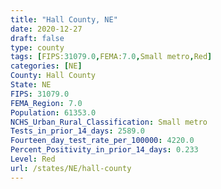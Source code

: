 ```yaml
---
title: "Hall County, NE"
date: 2020-12-27
draft: false
type: county
tags: [FIPS:31079.0,FEMA:7.0,Small metro,Red]
categories: [NE]
County: Hall County
State: NE
FIPS: 31079.0
FEMA_Region: 7.0
Population: 61353.0
NCHS_Urban_Rural_Classification: Small metro
Tests_in_prior_14_days: 2589.0
Fourteen_day_test_rate_per_100000: 4220.0
Percent_Positivity_in_prior_14_days: 0.233
Level: Red
url: /states/NE/hall-county
---
```




